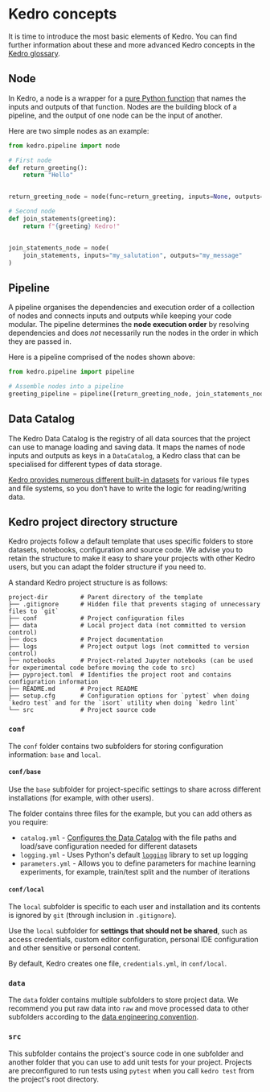 # Kedro concepts

It is time to introduce the most basic elements of Kedro. You can find further information about these and more advanced Kedro concepts in the [Kedro glossary](../resources/glossary.md).
## Node

In Kedro, a node is a wrapper for a [pure Python function](../resources/glossary.md#node) that names the inputs and outputs of that function. Nodes are the building block of a pipeline, and the output of one node can be the input of another.

Here are two simple nodes as an example:

```python
from kedro.pipeline import node

# First node
def return_greeting():
    return "Hello"


return_greeting_node = node(func=return_greeting, inputs=None, outputs="my_salutation")

# Second node
def join_statements(greeting):
    return f"{greeting} Kedro!"


join_statements_node = node(
    join_statements, inputs="my_salutation", outputs="my_message"
)
```

## Pipeline

A pipeline organises the dependencies and execution order of a collection of nodes and connects inputs and outputs while keeping your code modular. The pipeline determines the **node execution order** by resolving dependencies and does *not* necessarily run the nodes in the order in which they are passed in.

Here is a pipeline comprised of the nodes shown above:

```python
from kedro.pipeline import pipeline

# Assemble nodes into a pipeline
greeting_pipeline = pipeline([return_greeting_node, join_statements_node])
```

## Data Catalog

The Kedro Data Catalog is the registry of all data sources that the project can use to manage loading and saving data. It maps the names of node inputs and outputs as keys in a `DataCatalog`, a Kedro class that can be specialised for different types of data storage.

[Kedro provides numerous different built-in datasets](/kedro.datasets) for various file types and file systems, so you don’t have to write the logic for reading/writing data.

## Kedro project directory structure

Kedro projects follow a default template that uses specific folders to store datasets, notebooks, configuration and source code. We advise you to retain the structure to make it easy to share your projects with other Kedro users, but you can adapt the folder structure if you need to.

A standard Kedro project structure is as follows:

```
project-dir         # Parent directory of the template
├── .gitignore      # Hidden file that prevents staging of unnecessary files to `git`
├── conf            # Project configuration files
├── data            # Local project data (not committed to version control)
├── docs            # Project documentation
├── logs            # Project output logs (not committed to version control)
├── notebooks       # Project-related Jupyter notebooks (can be used for experimental code before moving the code to src)
├── pyproject.toml  # Identifies the project root and contains configuration information
├── README.md       # Project README
├── setup.cfg       # Configuration options for `pytest` when doing `kedro test` and for the `isort` utility when doing `kedro lint`
└── src             # Project source code
```

### `conf`

The `conf` folder contains two subfolders for storing configuration information: `base` and `local`.

#### `conf/base`

Use the `base` subfolder for project-specific settings to share across different installations (for example, with other users).

The folder contains three files for the example, but you can add others as you require:

-   `catalog.yml` - [Configures the Data Catalog](../data/data_catalog.md#use-the-data-catalog-within-kedro-configuration) with the file paths and load/save configuration needed for different datasets
-   `logging.yml` - Uses Python's default [`logging`](https://docs.python.org/3/library/logging.html) library to set up logging
-   `parameters.yml` - Allows you to define parameters for machine learning experiments, for example, train/test split and the number of iterations

#### `conf/local`

The `local` subfolder is specific to each user and installation and its contents is ignored by `git` (through inclusion in `.gitignore`).

Use the `local` subfolder for **settings that should not be shared**, such as access credentials, custom editor configuration, personal IDE configuration and other sensitive or personal content.

By default, Kedro creates one file, `credentials.yml`, in `conf/local`.

### `data`

The `data` folder contains multiple subfolders to store project data. We recommend you put raw data into `raw` and move processed data to other subfolders according to the [data engineering convention](https://towardsdatascience.com/the-importance-of-layered-thinking-in-data-engineering-a09f685edc71).

### `src`

This subfolder contains the project's source code in one subfolder and another folder that you can use to add unit tests for your project. Projects are preconfigured to run tests using `pytest` when you call `kedro test` from the project's root directory.
